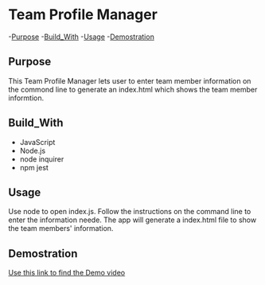 # Team Profile Manager

-[Purpose](#Purpose)
-[Build_With](#Build_With)
-[Usage](#Usage)
-[Demostration](#Demostration)


## Purpose

This Team Profile Manager lets user to enter team member information on the commond line to generate an index.html which shows the team member informtion.

## Build_With
* JavaScript
* Node.js
* node inquirer
* npm jest

## Usage
Use node to open index.js. Follow the instructions on the command line to enter the information neede. 
The app will generate a index.html file to show the team members' information.

## Demostration
[Use this link to find the Demo video](https://watch.screencastify.com/v/5Toql6p1v3vPaiv4to0J)




